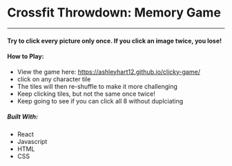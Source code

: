 # Crossfit Throwdown: Memory Game

  <hr>
  
  #### Try to click every picture only once. If you click an image twice, you lose!
  
#### How to Play:
 
  * View the game here: https://ashleyhart12.github.io/clicky-game/ 
  * click on any character tile
  * The tiles will then re-shuffle to make it more challenging
  * Keep clicking tiles, but not the same once twice!
  * Keep going to see if you can click all 8 without duplciating
  
##### Built With:
* React
* Javascript
* HTML
* CSS
 


